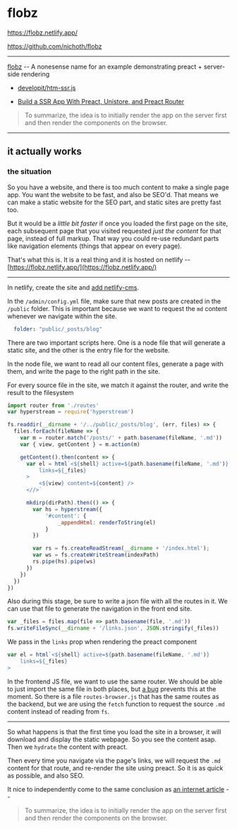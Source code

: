# flobz

https://flobz.netlify.app/

https://github.com/nichoth/flobz

----------------------------------

[flobz](https://github.com/nichoth/flobz) -- 
A nonesense name for an example demonstrating preact + server-side rendering

* [developit/htm-ssr.js](https://gist.github.com/developit/699c8d8f180a1e4eed58167f9c6711be)

* [Build a SSR App With Preact, Unistore, and Preact Router](https://www.digitalocean.com/community/tutorials/build-a-ssr-app-with-preact-unistore-and-preact-router)

> To summarize, the idea is to initially render the app on the server first and then render the components on the browser.

-------------------------------------------

## it actually works

### the situation
So you have a website, and there is too much content to make a single page app. You want the website to be fast, and also be SEO'd. That means we can make a static website for the SEO part, and static sites are pretty fast too. 

But it would be a *little bit faster* if once you loaded the first page on the site, each subsequent page that you visited requested *just the content* for that page, instead of full markup. That way you could re-use redundant parts like navigation elements (things that appear on every page).

That's what this is. It is a real thing and it is hosted on netlify -- [https://flobz.netlify.app/](https://flobz.netlify.app/)

---------------------------------------

In netlify, create the site and [add netlify-cms](https://www.netlifycms.org/docs/add-to-your-site/). 

In the `/admin/config.yml` file, make sure that new posts are created in the `/public` folder. This is important because we want to request the `md` content whenever we navigate within the site.

```yml
  folder: "public/_posts/blog" 
```

There are two important scripts here. One is a node file that will generate a static site, and the other is the entry file for the website.

In the node file, we want to read all our content files, generate a page with them, and write the page to the right path in the site.

For every source file in the site, we match it against the router, and write the result to the filesystem

```js
import router from './routes'
var hyperstream = require('hyperstream')

fs.readdir(__dirname + '/../public/_posts/blog', (err, files) => {
  files.forEach(fileName => {
    var m = router.match('/posts/' + path.basename(fileName, '.md'))
    var { view, getContent } = m.action(m)

    getContent().then(content => {
      var el = html`<${shell} active=${path.basename(fileName, '.md')}
          links=${_files}
      >
          <${view} content=${content} />
      <//>`

      mkdirp(dirPath).then(() => {
        var hs = hyperstream({
            '#content': {
                _appendHtml: renderToString(el)
            }
        })

        var rs = fs.createReadStream(__dirname + '/index.html');
        var ws = fs.createWriteStream(indexPath)
        rs.pipe(hs).pipe(ws)
      })
    })
  })
})
```

Also during this stage, be sure to write a json file with all the routes in it. We can use that file to generate the navigation in the front end site.

```js
var _files = files.map(file => path.basename(file, '.md'))
fs.writeFileSync(__dirname + '/links.json', JSON.stringify(_files))
```

We pass in the `links` prop when rendering the preact component
```js
var el = html`<${shell} active=${path.basename(fileName, '.md')}
    links=${_files}
>
```

In the frontend JS file, we want to use the same router. We should be able to just import the same file in both places, but [a bug](https://github.com/mattdesl/esmify/issues/15) prevents this at the moment. So there is a file `routes-browser.js` that has the same routes as the backend, but we are using the `fetch` function to request the source `.md` content instead of reading from `fs`.

-----------------------------

So what happens is that the first time you load the site in a browser, it will download and display the static webpage. So you see the content asap. Then we `hydrate` the content with preact. 

Then every time you navigate via the page's links, we will request the `.md` content for that route, and re-render the site using preact. So it is as quick as possible, and also SEO.

It nice to independently come to the same conclusion as [an internet article](https://www.digitalocean.com/community/tutorials/build-a-ssr-app-with-preact-unistore-and-preact-router) --

> To summarize, the idea is to initially render the app on the server first and then render the components on the browser.


